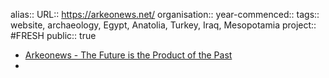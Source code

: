 alias::
URL:: https://arkeonews.net/
organisation::
year-commenced::
tags:: website, archaeology, Egypt, Anatolia, Turkey, Iraq, Mesopotamia
project:: #FRESH 
public:: true
- [Arkeonews - The Future is the Product of the Past](https://arkeonews.net/)
-